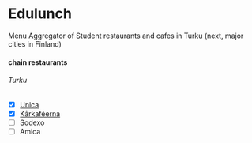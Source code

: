 # Edulunch
Menu Aggregator of Student restaurants and cafes in Turku (next, major cities in Finland)

#### chain restaurants

###### Turku
 - [x] [Unica](http://unica.fi)
 - [x] [Kårkaféerna](http://studentlunch.fi/en/)
 - [ ] Sodexo
 - [ ] Amica
